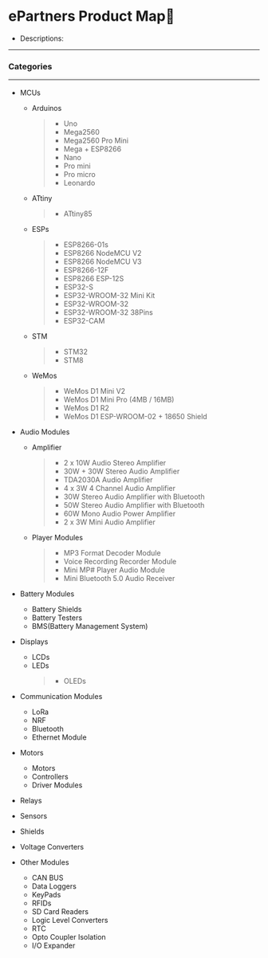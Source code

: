 # ePartners Product Map🕋
- Descriptions:

<hr>

### Categories<hr>
- MCUs
    - Arduinos
        >- Uno
        >- Mega2560
        >- Mega2560 Pro Mini
        >- Mega + ESP8266
        >- Nano
        >- Pro mini
        >- Pro micro
        >- Leonardo
    - ATtiny
        >- ATtiny85
    - ESPs
        >- ESP8266-01s
        >- ESP8266 NodeMCU V2
        >- ESP8266 NodeMCU V3
        >- ESP8266-12F
        >- ESP8266 ESP-12S
        >- ESP32-S
        >- ESP32-WROOM-32 Mini Kit
        >- ESP32-WROOM-32
        >- ESP32-WROOM-32 38Pins
        >- ESP32-CAM
    - STM
        >- STM32
        >- STM8
    - WeMos
        >- WeMos D1 Mini V2
        >- WeMos D1 Mini Pro (4MB / 16MB)
        >- WeMos D1 R2
        >- WeMos D1 ESP-WROOM-02 + 18650 Shield
        
- Audio Modules
    - Amplifier
        >- 2 x 10W Audio Stereo Amplifier
        >- 30W + 30W Stereo Audio Amplifier
        >- TDA2030A Audio Amplifier
        >- 4 x 3W 4 Channel Audio Amplifier
        >- 30W Stereo Audio Amplifier with Bluetooth
        >- 50W Stereo Audio Amplifier with Bluetooth
        >- 60W Mono Audio Power Amplifier
        >- 2 x 3W Mini Audio Amplifier
        
    - Player Modules
        >- MP3 Format Decoder Module
        >- Voice Recording Recorder Module
        >- Mini MP# Player Audio Module
        >- Mini Bluetooth 5.0 Audio Receiver
    
- Battery Modules
    - Battery Shields
    - Battery Testers
    - BMS(Battery Management System)

- Displays
    - LCDs
    - LEDs
        >- OLEDs
- Communication Modules
    - LoRa
    - NRF
    - Bluetooth
    - Ethernet Module
- Motors
    - Motors
    - Controllers
    - Driver Modules
- Relays
- Sensors
- Shields
- Voltage Converters

- Other Modules
    - CAN BUS
    - Data Loggers
    - KeyPads
    - RFIDs
    - SD Card Readers
    - Logic Level Converters
    - RTC
    - Opto Coupler Isolation
    - I/O Expander
    
